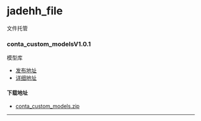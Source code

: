 # jadehh_file
文件托管
### conta_custom_modelsV1.0.1
模型库
* [发布地址](https://github.com/jadehh/ContainerOCR/releases/tag/conta_custom_modelsV1.0.1)
* [详细地址](https://github.com/jadehh/jadehh_file/releases/tag/conta_custom_modelsV1.0.1)

#### 下载地址
* [conta_custom_models.zip](https://gh.con.sh/https://github.com/jadehh/jadehh_file/releases/download/conta_custom_modelsV1.0.1/conta_custom_models.zip)
---
